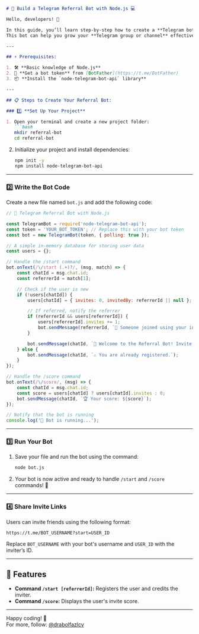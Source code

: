 ```markdown
# 🚀 Build a Telegram Referral Bot with Node.js 💻

Hello, developers! 👋  

In this guide, you’ll learn step-by-step how to create a **Telegram bot** with a referral system using **Node.js**.  
This bot can help you grow your **Telegram group or channel** effectively! 🌟  

---

## ⚡ Prerequisites:

1. 🛠 **Basic knowledge of Node.js**  
2. 🔑 **Get a bot token** from [BotFather](https://t.me/BotFather)  
3. 📦 **Install the `node-telegram-bot-api` library**  

---

## 📋 Steps to Create Your Referral Bot:

### 1️⃣ **Set Up Your Project**

1. Open your terminal and create a new project folder:
   ```bash
   mkdir referral-bot
   cd referral-bot
   ```
2. Initialize your project and install dependencies:
   ```bash
   npm init -y
   npm install node-telegram-bot-api
   ```

---

### 2️⃣ **Write the Bot Code**

Create a new file named `bot.js` and add the following code:

```javascript
// 🚀 Telegram Referral Bot with Node.js

const TelegramBot = require('node-telegram-bot-api');
const token = 'YOUR_BOT_TOKEN'; // Replace this with your bot token
const bot = new TelegramBot(token, { polling: true });

// A simple in-memory database for storing user data
const users = {};

// Handle the /start command
bot.onText(/\/start (.+)?/, (msg, match) => {
    const chatId = msg.chat.id;
    const referrerId = match[1];

    // Check if the user is new
    if (!users[chatId]) {
        users[chatId] = { invites: 0, invitedBy: referrerId || null };

        // If referred, notify the referrer
        if (referrerId && users[referrerId]) {
            users[referrerId].invites += 1;
            bot.sendMessage(referrerId, `🎉 Someone joined using your invite link! You've earned a point.`);
        }

        bot.sendMessage(chatId, `👋 Welcome to the Referral Bot! Invite your friends to earn points.`);
    } else {
        bot.sendMessage(chatId, `⚠️ You are already registered.`);
    }
});

// Handle the /score command
bot.onText(/\/score/, (msg) => {
    const chatId = msg.chat.id;
    const score = users[chatId] ? users[chatId].invites : 0;
    bot.sendMessage(chatId, `🏆 Your score: ${score}`);
});

// Notify that the bot is running
console.log('🤖 Bot is running...');
```

---

### 3️⃣ **Run Your Bot**

1. Save your file and run the bot using the command:
   ```bash
   node bot.js
   ```
2. Your bot is now active and ready to handle `/start` and `/score` commands! 🎉  

---

### 4️⃣ **Share Invite Links**

Users can invite friends using the following format:  
```plaintext
https://t.me/BOT_USERNAME?start=USER_ID
```
Replace `BOT_USERNAME` with your bot's username and `USER_ID` with the inviter’s ID.  

---

## 🎉 Features

- **Command `/start [referrerId]`:** Registers the user and credits the inviter.  
- **Command `/score`:** Displays the user's invite score.  

---

Happy coding! 🚀  
For more, follow: [@drabolfazlcv](https://t.me/drabolfazlcv)
```
